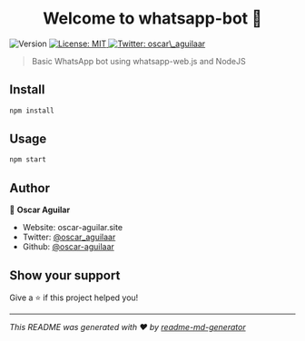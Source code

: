 <h1 align="center">Welcome to whatsapp-bot 👋</h1>
<p>
  <img alt="Version" src="https://img.shields.io/badge/version-1.0.0-blue.svg?cacheSeconds=2592000" />
  <a href="#" target="_blank">
    <img alt="License: MIT" src="https://img.shields.io/badge/License-MIT-yellow.svg" />
  </a>
  <a href="https://twitter.com/oscar_aguilaar" target="_blank">
    <img alt="Twitter: oscar\_aguilaar" src="https://img.shields.io/twitter/follow/oscar\_aguilaar.svg?style=social" />
  </a>
</p>

> Basic WhatsApp bot using whatsapp-web.js and NodeJS

## Install

```sh
npm install
```

## Usage

```sh
npm start
```

## Author

👤 **Oscar Aguilar**

* Website: oscar-aguilar.site
* Twitter: [@oscar\_aguilaar](https://twitter.com/oscar\_aguilaar)
* Github: [@oscar-aguilaar](https://github.com/oscar-aguilaar)

## Show your support

Give a ⭐️ if this project helped you!

***
_This README was generated with ❤️ by [readme-md-generator](https://github.com/kefranabg/readme-md-generator)_